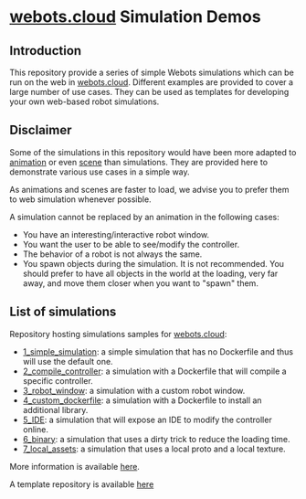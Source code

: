 # [webots.cloud](https://webots.cloud) Simulation Demos

## Introduction

This repository provide a series of simple Webots simulations which can be run on the web in [webots.cloud](https://webots.cloud).
Different examples are provided to cover a large number of use cases.
They can be used as templates for developing your own web-based robot simulations.

## Disclaimer

Some of the simulations in this repository would have been more adapted to [animation](https://cyberbotics.com/doc/guide/web-animation) or even [scene](https://cyberbotics.com/doc/guide/web-scene) than simulations.
They are provided here to demonstrate various use cases in a simple way.

As animations and scenes are faster to load, we advise you to prefer them to web simulation whenever possible.

A simulation cannot be replaced by an animation in the following cases:
 - You have an interesting/interactive robot window.
 - You want the user to be able to see/modify the controller.
 - The behavior of a robot is not always the same.
 - You spawn objects during the simulation. It is not recommended.
   You should prefer to have all objects in the world at the loading, very far away, and move them closer when you want to "spawn" them.

## List of simulations

Repository hosting simulations samples for [webots.cloud](https://webots.cloud):
 - [1_simple_simulation](1_simple_simulation): a simple simulation that has no Dockerfile and thus will use the default one.
 - [2_compile_controller](2_compile_controller): a simulation with a Dockerfile that will compile a specific controller.
 - [3_robot_window](3_robot_window): a simulation with a custom robot window.
 - [4_custom_dockerfile](4_custom_dockerfile): a simulation with a Dockerfile to install an additional library.
 - [5_IDE](5_IDE): a simulation that will expose an IDE to modify the controller online.
 - [6_binary](6_binary): a simulation that uses a dirty trick to reduce the loading time.
 - [7_local_assets](7_local_assets): a simulation that uses a local proto and a local texture.

More information is available [here](https://cyberbotics.com/doc/guide/webots-cloud).

A template repository is available [here](https://github.com/cyberbotics/webots-cloud-simulation-template)
